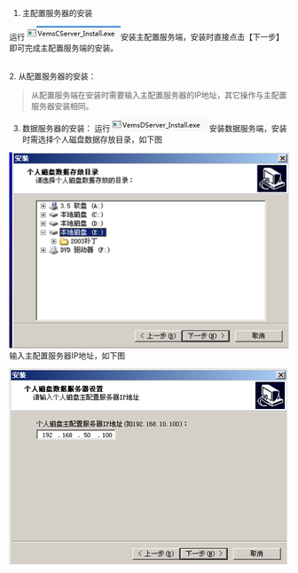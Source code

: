  1.  主配置服务器的安装

运行  ![](../images/screenshot_1526193474526.png)安装主配置服务端，安装时直接点击【下一步】即可完成主配置服务端的安装。


<blockquote class="success">

</blockquote> 

</br>
2.  从配置服务器的安装：

> 从配置服务端在安装时需要输入主配置服务器的IP地址，其它操作与主配置服务器安装相同。

3.	数据服务器的安装：
运行![](../images/screenshot_1526193598066.png) 安装数据服务端，安装时需选择个人磁盘数据存放目录，如下图

![](../images/screenshot_1526193613390.png)
输入主配置服务器IP地址，如下图

![](../images/screenshot_1526199490176.png)